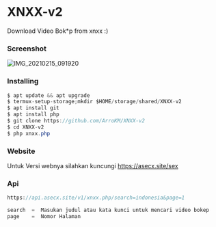 # XNXX-v2

Download Video Bok*p from xnxx :)

<h3>Screenshot</h3>

![IMG_20210215_091920](https://user-images.githubusercontent.com/46747652/107898717-0c19c300-6f6f-11eb-9109-81e792b22816.jpg)

<h3>Installing</h3>

```java
$ apt update && apt upgrade
$ termux-setup-storage;mkdir $HOME/storage/shared/XNXX-v2
$ apt install git
$ apt install php
$ git clone https://github.com/ArroKM/XNXX-v2
$ cd XNXX-v2
$ php xnxx.php
```

<h3>Website</h3>

Untuk Versi webnya silahkan kuncungi https://asecx.site/sex

<h3>Api</h3>

```java
https://api.asecx.site/v1/xnxx.php/search=indonesia&page=1
```
```java
search  =  Masukan judul atau kata kunci untuk mencari video bokep
page    =  Nomor Halaman
```
